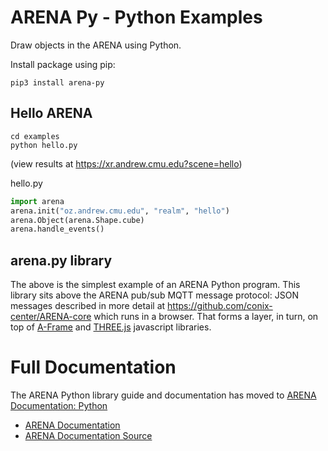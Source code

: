 # ARENA Py - Python Examples
Draw objects in the ARENA using Python.

Install package using pip:
```shell
pip3 install arena-py
```

## Hello ARENA
```shell
cd examples
python hello.py
```
(view results at https://xr.andrew.cmu.edu?scene=hello)

hello.py
```python
import arena
arena.init("oz.andrew.cmu.edu", "realm", "hello")
arena.Object(arena.Shape.cube)
arena.handle_events()
```
## arena.py library
The above is the simplest example of an ARENA Python program. This library sits above the ARENA pub/sub MQTT
message protocol: JSON messages described in more detail at https://github.com/conix-center/ARENA-core which runs in a browser. That forms a layer, in turn, on top of [A-Frame](https://aframe.io/) and [THREE.js](http://threejs.org/) javascript libraries.

# Full Documentation
The ARENA Python library guide and documentation has moved to [ARENA Documentation: Python](https://conix-center.github.io/ARENA/content/python/)
- [ARENA Documentation](https://conix-center.github.io/ARENA)
- [ARENA Documentation Source](https://github.com/conix-center/ARENA)
